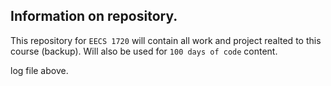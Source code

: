 ## Information on repository.

This repository for `EECS 1720` will contain all work and project realted to this course (backup). Will also be used for `100 days of code` content. 



log file above.
